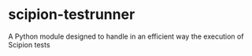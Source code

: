 # scipion-testrunner
A Python module designed to handle in an efficient way the execution of Scipion tests
